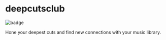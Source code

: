 # deepcutsclub
![badge](https://github.com/nrsmac/deepcutsclub/actions/workflows/build-test-publish.yaml/badge.svg)

Hone your deepest cuts and find new connections with your music library.
